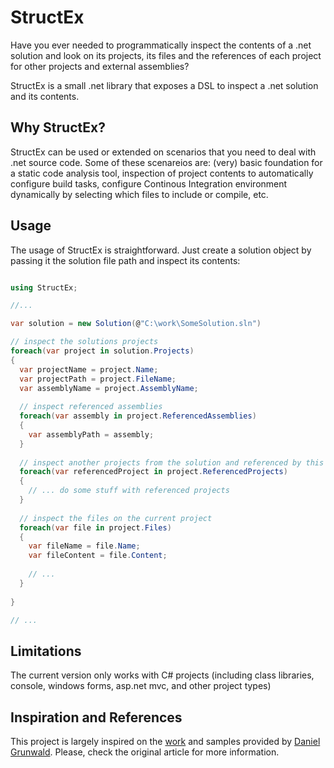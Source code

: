 StructEx
========

Have you ever needed to programmatically inspect the contents of a .net solution and look on its projects, its files and the references of each project for other projects and external assemblies? 

StructEx is a small .net library that exposes a DSL to inspect a .net solution and its contents.

## Why StructEx?

StructEx can be used or extended on scenarios that you need to deal with .net source code. Some of these scenareios are: (very) basic foundation for a static code analysis tool, inspection of project contents to automatically configure build tasks, configure Continous Integration environment dynamically by selecting which files to include or compile, etc.

## Usage

The usage of StructEx is straightforward. Just create a solution object by passing it the solution file path and inspect its contents:

```csharp

using StructEx;

//...

var solution = new Solution(@"C:\work\SomeSolution.sln")

// inspect the solutions projects
foreach(var project in solution.Projects)
{
  var projectName = project.Name;
  var projectPath = project.FileName;
  var assemblyName = project.AssemblyName;
  
  // inspect referenced assemblies
  foreach(var assembly in project.ReferencedAssemblies)
  {
    var assemblyPath = assembly;
  }
  
  // inspect another projects from the solution and referenced by this project
  foreach(var referencedProject in project.ReferencedProjects)
  {
    // ... do some stuff with referenced projects
  }
  
  // inspect the files on the current project
  foreach(var file in project.Files)
  {
    var fileName = file.Name;
    var fileContent = file.Content;
    
    // ...
  }
  
}

// ...

```

## Limitations

The current version only works with C# projects (including class libraries, console, windows forms, asp.net mvc, and other project types)

## Inspiration and References

This project is largely inspired on the [work](http://www.codeproject.com/Articles/408663/Using-NRefactory-for-analyzing-Csharp-code) and samples provided by [Daniel Grunwald](http://www.danielgrunwald.de/). Please, check the original article for more information.
